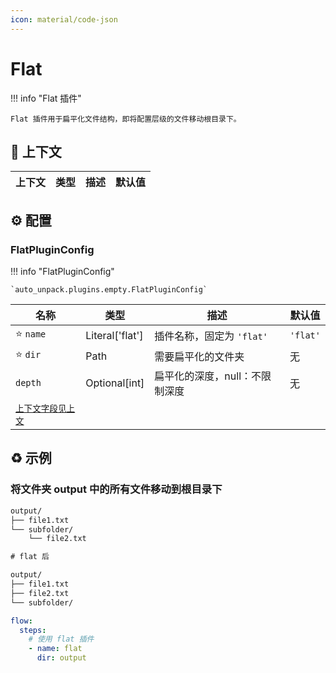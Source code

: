 ```yaml
---
icon: material/code-json
---
```


# Flat

!!! info "Flat 插件"

    Flat 插件用于扁平化文件结构，即将配置层级的文件移动根目录下。

## :link: 上下文

| 上下文 | 类型 | 描述 | 默认值 |
| ------ | ---- | ---- | ------ |

## :gear: 配置

### FlatPluginConfig

!!! info "FlatPluginConfig"

    `auto_unpack.plugins.empty.FlatPluginConfig`

| 名称                      | 类型            | 描述                           | 默认值   |
| ------------------------- | --------------- | ------------------------------ | -------- |
| :star: `name`             | Literal['flat'] | 插件名称，固定为 `'flat'`      | `'flat'` |
| :star: `dir`              | Path            | 需要扁平化的文件夹             | 无       |
| `depth`                   | Optional[int]   | 扁平化的深度，null：不限制深度 | 无       |
| [`上下文字段见上文`](#_1) |                 |                                |          |

## :recycle: 示例

### 将文件夹 output 中的所有文件移动到根目录下

```txt
output/
├── file1.txt
└── subfolder/
    └── file2.txt

# flat 后

output/
├── file1.txt
├── file2.txt
└── subfolder/

```

```yaml
flow:
  steps:
    # 使用 flat 插件
    - name: flat
      dir: output
```